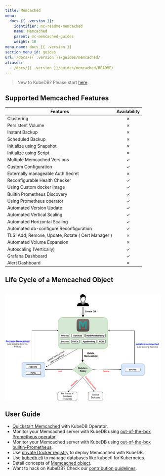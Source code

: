 ```yaml
---
title: Memcached
menu:
  docs_{{ .version }}:
    identifier: mc-readme-memcached
    name: Memcached
    parent: mc-memcached-guides
    weight: 10
menu_name: docs_{{ .version }}
section_menu_id: guides
url: /docs/{{ .version }}/guides/memcached/
aliases:
  - /docs/{{ .version }}/guides/memcached/README/
---
```


> New to KubeDB? Please start [here](/docs/README.md).

## Supported Memcached Features

| Features                               | Availability |
| ------------------------------------   | :----------: |
| Clustering                             |   &#10007;   |
| Persistent Volume                      |   &#10007;   |
| Instant Backup                         |   &#10007;   |
| Scheduled Backup                       |   &#10007;   |
| Initialize using Snapshot              |   &#10007;   |
| Initialize using Script                |   &#10007;   |
| Multiple Memcached Versions         |   &#10003;   |
| Custom Configuration                   |   &#10003;   |
| Externally manageable Auth Secret	     |   &#10007;   |
| Reconfigurable Health Checker		     |   &#10003;   |
| Using Custom docker image              |   &#10003;   |
| Builtin Prometheus Discovery           |   &#10003;   |
| Using Prometheus operator              |   &#10003;   |
| Automated Version Update               |   &#10003;   |
| Automated Vertical Scaling             |   &#10003;   |
| Automated Horizontal Scaling           |   &#10003;   |
| Automated db-configure Reconfiguration |   &#10003;   |
| TLS: Add, Remove, Update, Rotate ( Cert Manager )	|&#10007;|
| Automated Volume Expansion	           |   &#10007;   |
| Autoscaling (Vertically)               |   &#10003;   |
| Grafana Dashboard               |   &#10003;   |
| Alert Dashboard	               |   &#10007;   |



## Life Cycle of a Memcached Object

<p align="center">
  <img alt="lifecycle"  src="/docs/images/memcached/memcached-lifecycle.png">
</p>

## User Guide

- [Quickstart Memcached](/docs/guides/memcached/quickstart/quickstart.md) with KubeDB Operator.
- Monitor your Memcached server with KubeDB using [out-of-the-box Prometheus operator](/docs/guides/memcached/monitoring/using-prometheus-operator.md).
- Monitor your Memcached server with KubeDB using [out-of-the-box builtin-Prometheus](/docs/guides/memcached/monitoring/using-builtin-prometheus.md).
- Use [private Docker registry](/docs/guides/memcached/private-registry/using-private-registry.md) to deploy Memcached with KubeDB.
- Use [kubedb cli](/docs/guides/memcached/cli/cli.md) to manage databases like kubectl for Kubernetes.
- Detail concepts of [Memcached object](/docs/guides/memcached/concepts/memcached.md).
- Want to hack on KubeDB? Check our [contribution guidelines](/docs/CONTRIBUTING.md).
